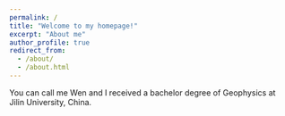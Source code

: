 ```yaml
---
permalink: /
title: "Welcome to my homepage!"
excerpt: "About me"
author_profile: true
redirect_from: 
  - /about/
  - /about.html
---
```


You can call me Wen and I received a bachelor degree of Geophysics at Jilin University, China.
